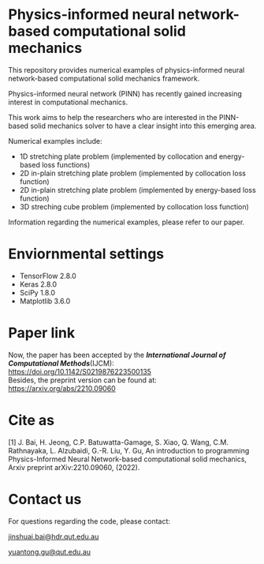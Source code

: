 # Physics-informed neural network-based computational solid mechanics
This repository provides numerical examples of physics-informed neural network-based computational solid mechanics framework. 

Physics-informed neural network (PINN) has recently gained increasing interest in computational  mechanics.

This work aims to help the researchers who are interested in the PINN-based solid mechanics solver to have a clear insight into this emerging area.

Numerical examples include:
 - 1D stretching plate problem (implemented by collocation and energy-based loss functions)
 - 2D in-plain stretching plate problem (implemented by collocation loss function)
 - 2D in-plain stretching plate problem (implemented by energy-based loss function)
 - 3D streching cube problem (implemented by collocation loss function)

Information regarding the numerical examples, please refer to our paper.

# Enviornmental settings
 - TensorFlow  2.8.0 
 - Keras       2.8.0
 - SciPy       1.8.0
 - Matplotlib  3.6.0
 
# Paper link
Now, the paper has been accepted by the ***International Journal of Computational Methods***(IJCM):  
https://doi.org/10.1142/S0219876223500135  
Besides, the preprint version can be found at:  
https://arxiv.org/abs/2210.09060

# Cite as
[1] J. Bai, H. Jeong, C.P. Batuwatta-Gamage, S. Xiao, Q. Wang, C.M. Rathnayaka, L. Alzubaidi, G.-R. Liu, Y. Gu, An introduction to programming Physics-Informed Neural Network-based computational solid mechanics, Arxiv preprint  arXiv:2210.09060, (2022).

# Contact us
For questions regarding the code, please contact:

jinshuai.bai@hdr.qut.edu.au

yuantong.gu@qut.edu.au
